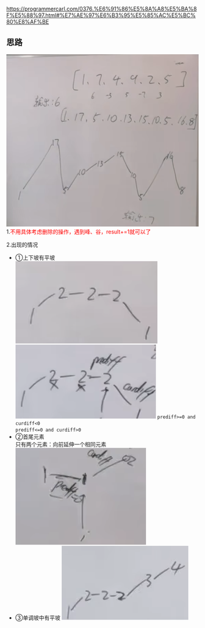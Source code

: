 https://programmercarl.com/0376.%E6%91%86%E5%8A%A8%E5%BA%8F%E5%88%97.html#%E7%AE%97%E6%B3%95%E5%85%AC%E5%BC%80%E8%AF%BE  

## 思路
![img_1.png](img_1.png)
1.<font color=red>不用具体考虑删除的操作，遇到峰、谷，result+=1就可以了</font>

2.出现的情况
- ①上下坡有平坡  
![img_2.png](img_2.png)  
![img_3.png](img_3.png)
`prediff>=0 and curdiff<0`  
`prediff<=0 and curdiff>0`
- ②首尾元素  
   只有两个元素：向前延伸一个相同元素
![img_4.png](img_4.png)
- ③单调坡中有平坡
![img_5.png](img_5.png)